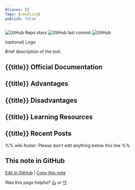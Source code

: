```yaml
---
Aliases: []
Tags: [seedling]
publish: false
---
```


![GitHub Repo stars](https://img.shields.io/github/stars/{{title}}/{{title}}?style=social) ![GitHub last commit](https://img.shields.io/github/last-commit/{{title}}/{{title}}) ![GitHub](https://img.shields.io/github/license/{{title}}/{{title}})

(optional) Logo

Brief description of the tool.

## {{title}} Official Documentation

## {{title}} Advantages

## {{title}} Disadvantages

## {{title}} Learning Resources

## {{title}} Recent Posts

%% wiki footer: Please don't edit anything below this line %%

## This note in GitHub

<span class="git-footer">[Edit In GitHub](https://github.dev/data-engineering-community/data-engineering-wiki/blob/main/Tools/{{title}}.md "git-hub-edit-note") | [Copy this note](https://raw.githubusercontent.com/data-engineering-community/data-engineering-wiki/main/Tools/{{title}}.md "git-hub-copy-note")</span>

<span class="git-footer">Was this page helpful?
[👍](https://tally.so/r/mOaxjk?rating=Yes&url=https://dataengineering.wiki/Tools/{{title}}) or [👎](https://tally.so/r/mOaxjk?rating=No&url=https://dataengineering.wiki/Tools/{{title}})</span>
